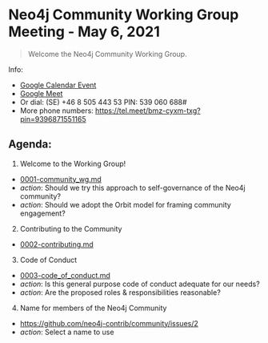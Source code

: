 # Neo4j Community Working Group Meeting - May 6, 2021

> Welcome the Neo4j Community Working Group.  

Info:
- [Google Calendar Event](https://calendar.google.com/event?action=TEMPLATE&tmeid=N2NxY2hndms0NXRsOTA1amtsN2NzamhkbzhfMjAyMTA1MDZUMTQwMDAwWiBjX3A5dGxwajQybTE2YjRsb21sMDAzdGRuZDE4QGc&tmsrc=c_p9tlpj42m16b4loml003tdnd18%40group.calendar.google.com&scp=ALL)
- [Google Meet](https://meet.google.com/bmz-cyxm-txg)
- Or dial: ‪(SE) +46 8 505 443 53‬ PIN: ‪539 060 688‬#
- More phone numbers: https://tel.meet/bmz-cyxm-txg?pin=9396871551165

## Agenda:

1. Welcome to the Working Group!
  - [0001-community_wg.md](https://github.com/neo4j-contrib/community/blob/0001-community_wg/RFCs/0001-community_wg.md)
  - *action*: Should we try this approach to self-governance of the Neo4j community?
  - *action*: Should we adopt the Orbit model for framing community engagement?
2. Contributing to the Community
  - [0002-contributing.md](https://github.com/neo4j-contrib/community/blob/0002-contributing/RFCs/0002-contributing.md)
3. Code of Conduct
  - [0003-code_of_conduct.md](https://github.com/neo4j-contrib/community/blob/0003-code_of_conduct/RFCs/0003-code_of_conduct.md)
  - *action*: Is this general purpose code of conduct adequate for our needs?
  - *action*: Are the proposed roles & responsibilities reasonable?
4. Name for members of the Neo4j Community
  - https://github.com/neo4j-contrib/community/issues/2
  - *action*: Select a name to use
